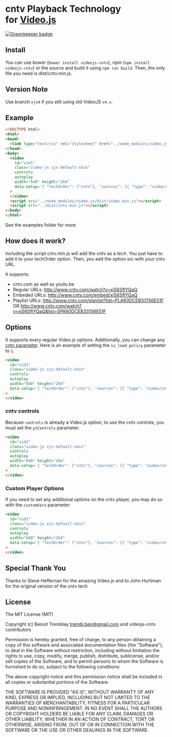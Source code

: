 # cntv Playback Technology<br />for [Video.js](https://github.com/videojs/video.js)

[![Greenkeeper badge](https://badges.greenkeeper.io/videojs/videojs-cntv.svg)](https://greenkeeper.io/)

## Install
You can use bower (`bower install videojs-cntv`), npm (`npm install videojs-cntv`) or the source and build it using `npm run build`. Then, the only file you need is dist/cntv.min.js.

## Version Note
Use branch `vjs4` if you still using old VideoJS `v4.x`.

## Example
```html
<!DOCTYPE html>
<html>
<head>
  <link type="text/css" rel="stylesheet" href="../node_modules/video.js/dist/video-js.min.css" />
</head>
<body>
  <video
    id="vid1"
    class="video-js vjs-default-skin"
    controls
    autoplay
    width="640" height="264"
    data-setup='{ "techOrder": ["cntv"], "sources": [{ "type": "video/cntv", "src": "https://www.cntv.com/watch?v=xjS6SftYQaQ"}] }'
  >
  </video>
  <script src="../node_modules/video.js/dist/video.min.js"></script>
  <script src="../dist/cntv.min.js"></script>
</body>
</html>
```


See the examples folder for more

## How does it work?
Including the script cntv.min.js will add the cntv as a tech. You just have to add it to your techOrder option. Then, you add the option src with your cntv URL.

It supports:
- cntv.com as well as youtu.be
- Regular URLs: http://www.cntv.com/watch?v=xjS6SftYQaQ
- Embeded URLs: http://www.cntv.com/embed/xjS6SftYQaQ
- Playlist URLs: http://www.cntv.com/playlist?list=PLA60DCEB33156E51F OR http://www.cntv.com/watch?v=xjS6SftYQaQ&list=SPA60DCEB33156E51F

## Options
It supports every regular Video.js options. Additionally, you can change any [cntv parameter](https://developers.google.com/cntv/player_parameters?hl=en#Parameters). Here is an example of setting the `iv_load_policy` parameter to `1`.

```html
<video
  id="vid1"
  class="video-js vjs-default-skin"
  controls
  autoplay
  width="640" height="264"
  data-setup='{ "techOrder": ["cntv"], "sources": [{ "type": "video/cntv", "src": "https://www.cntv.com/watch?v=xjS6SftYQaQ"}], "cntv": { "iv_load_policy": 1 } }'
>
</video>
```

### cntv controls
Because `controls` is already a Video.js option, to use the cntv controls, you must set the `ytControls` parameter.

```html
<video
  id="vid1"
  class="video-js vjs-default-skin"
  controls
  autoplay
  width="640" height="264"
  data-setup='{ "techOrder": ["cntv"], "sources": [{ "type": "video/cntv", "src": "https://www.cntv.com/watch?v=xjS6SftYQaQ"}], "cntv": { "ytControls": 2 } }'
>
</video>
```

### Custom Player Options
If you need to set any additional options on the cntv player, you may do so with the `customVars` parameter:

```html
<video
  id="vid1"
  class="video-js vjs-default-skin"
  controls
  autoplay
  width="640" height="264"
  data-setup='{ "techOrder": ["cntv"], "sources": [{ "type": "video/cntv", "src": "https://www.cntv.com/watch?v=xjS6SftYQaQ"}], "cntv": { "customVars": { "wmode": "transparent" } } }'
>
</video>
```

## Special Thank You
Thanks to Steve Heffernan for the amazing Video.js and to John Hurliman for the original version of the cntv tech

## License
The MIT License (MIT)

Copyright (c) Benoit Tremblay <trembl.ben@gmail.com> and videojs-cntv contributors

Permission is hereby granted, free of charge, to any person obtaining a copy
of this software and associated documentation files (the "Software"), to deal
in the Software without restriction, including without limitation the rights
to use, copy, modify, merge, publish, distribute, sublicense, and/or sell
copies of the Software, and to permit persons to whom the Software is
furnished to do so, subject to the following conditions:

The above copyright notice and this permission notice shall be included in
all copies or substantial portions of the Software.

THE SOFTWARE IS PROVIDED "AS IS", WITHOUT WARRANTY OF ANY KIND, EXPRESS OR
IMPLIED, INCLUDING BUT NOT LIMITED TO THE WARRANTIES OF MERCHANTABILITY,
FITNESS FOR A PARTICULAR PURPOSE AND NONINFRINGEMENT. IN NO EVENT SHALL THE
AUTHORS OR COPYRIGHT HOLDERS BE LIABLE FOR ANY CLAIM, DAMAGES OR OTHER
LIABILITY, WHETHER IN AN ACTION OF CONTRACT, TORT OR OTHERWISE, ARISING FROM,
OUT OF OR IN CONNECTION WITH THE SOFTWARE OR THE USE OR OTHER DEALINGS IN
THE SOFTWARE.
